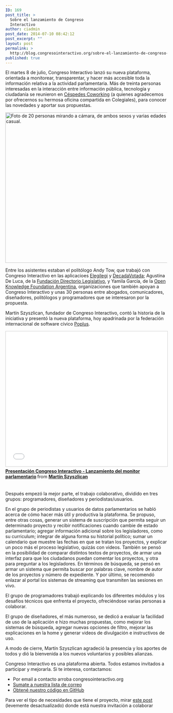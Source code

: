 ```yaml
---
ID: 169
post_title: >
  Sobre el lanzamiento de Congreso
  Interactivo
author: ciadmin
post_date: 2014-07-10 08:42:12
post_excerpt: ""
layout: post
permalink: >
  http://blog.congresointeractivo.org/sobre-el-lanzamiento-de-congreso-interactivo/
published: true
---
```

El martes 8 de julio, Congreso Interactivo lanzó su nueva plataforma, orientada a monitorear, transparentar, y hacer más accesible toda la información relativa a la actividad parlamentaria. Más de treinta personas interesadas en la interacción entre información pública, tecnología y ciudadanía se reunieron en <a href="http://www.cespedescoworking.com/">Céspedes Coworking</a> (a quienes agradecemos por ofrecernos su hermosa oficina compartida en Colegiales), para conocer las novedades y aportar sus propuestas.

<a href="http://blog.congresointeractivo.org/wp-content/uploads/2014/07/DSCN78011.jpg"><img class="aligncenter size-large wp-image-172" src="http://blog.congresointeractivo.org/wp-content/uploads/2014/07/DSCN78011-1024x768.jpg" alt="Foto de 20 personas mirando a cámara, de ambos sexos y varias edades en vestimenta casual." width="625" height="468" /></a>

Entre los asistentes estaban el politólogo Andy Tow, que trabajó con Congreso Interactivo en las aplicacioes <a href="http://elegilegi.org/">Elegilegi</a> y <a href="http://www.decadavotada.com.ar/">DecadaVotada</a>; Agustina De Luca, de la <a href="http://www.directoriolegislativo.org/">Fundación Directorio Legislativo</a>, y Yamila García, de la <a href="http://ar.okfn.org/">Open Knowledge Foundation Argentina</a>, organizaciones que también apoyan a Congreso Interactivo y unas 30 personas entre abogados, comunicadores, diseñadores, politólogos y programadores que se interesaron por la propuesta.

Martín Szyszlican, fundador de Congreso Interactivo, contó la historia de la iniciativa y presentó la nueva plataforma, hoy apadrinada por la federación internacional de software cívico <a href="http://poplus.org/">Poplus</a>.

<iframe style="border: 1px solid #CCC; border-width: 1px; margin-bottom: 5px; max-width: 100%;" src="//www.slideshare.net/slideshow/embed_code/37229222" width="510" height="420" frameborder="0" marginwidth="0" marginheight="0" scrolling="no" allowfullscreen="allowfullscreen"> </iframe>
<div style="margin-bottom: 5px;"><strong> <a title="Presentación Congreso Interactivo - Lanzamiento del monitor parlamentario" href="//fr.slideshare.net/martinszy/ci-lanzamientomonitor" target="_blank">Presentación Congreso Interactivo - Lanzamiento del monitor parlamentario</a> </strong> from <strong><a href="//www.slideshare.net/martinszy" target="_blank">Martín Szyszlican</a></strong></div>
&nbsp;

Después empezó la mejor parte, el trabajo colaborativo, dividido en tres grupos: programadores, diseñadores y periodistas/usuarios.

En el grupo de periodistas y usuarios de datos parlamentarios se habló acerca de cómo hacer más útil y productiva la plataforma. Se propuso, entre otras cosas, generar un sistema de suscripción que permita seguir un determinado proyecto y recibir notificaciones cuando cambie de estado parlamentario; agregar información adicional sobre los legisladores, como su curriculum; integrar de alguna forma su historial político; sumar un calendario que muestre las fechas en que se tratan los proyectos, y explicar un poco más el proceso legislativo, quizás con videos. También se pensó en la posibilidad de comparar distintos textos de proyectos, de armar una interfaz para que los ciudadanos puedan comentar los proyectos, y otra para preguntar a los legisladores. En términos de búsqueda, se pensó en armar un sistema que permita buscar por palabras clave, nombre de autor de los proyectos y número de expediente. Y por último, se recomendó enlazar al portal los sistemas de streaming que transmiten las sesiones en vivo.

El grupo de programadores trabajó explicando los diferentes módulos y los desafíos técnicos que enfrenta el proyecto, ofreciéndose varias personas a colaborar.

El grupo de diseñadores, el más numeroso, se dedicó a evaluar la facilidad de uso de la aplicación e hizo muchas propuestas, como mejorar los sistemas de búsqueda, agregar nuevas opciones de filtro, mejorar las explicaciones en la home y generar videos de divulgación e instructivos de uso.

A modo de cierre, Martín Szyszlican agradeció la presencia y los aportes de todos y dió la bienvenida a los nuevos voluntarios y posibles alianzas.

Congreso Interactivo es una plataforma abierta. Todos estamos invitados a participar y mejorarla. Si te interesa, contactamos:
<ul>
	<li>Por email a contacto arroba congresointeractivo.org</li>
	<li><a class="actionLink" href="https://groups.google.com/forum/?fromgroups#%21forum/congresointeractivo">Sumate a nuestra lista de correo</a></li>
	<li><a class="actionLink" href="https://github.com/congresointeractivo">Obtené nuestro código en GitHub</a></li>
</ul>
Para ver el tipo de necesidades que tiene el proyecto, mirar <a href="http://blog.congresointeractivo.org/llamamos-a-la-colaboracion-abierta/">este post</a> (levemente desactualizado) donde está nuestra invitación a colaborar